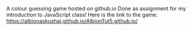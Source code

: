 A colour guessing game hosted on github.io
Done as assignment for my introduction to JavaScript class!
Here is the link to the game: https://albionaskushaj.github.io/AlbionTut5.github.io/
